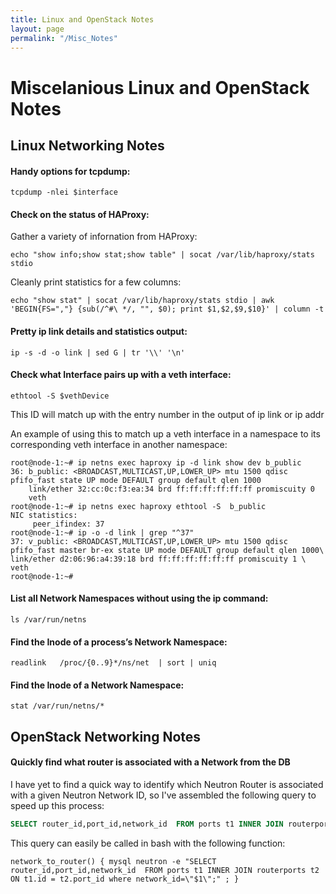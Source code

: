 ```yaml
---
title: Linux and OpenStack Notes
layout: page
permalink: "/Misc_Notes"
---
```


# Miscelanious Linux and OpenStack Notes

## Linux Networking Notes

#### Handy options for tcpdump:

```shell
tcpdump -nlei $interface
```

#### Check on the status of HAProxy:

Gather a variety of infornation from HAProxy:

```shell
echo "show info;show stat;show table" | socat /var/lib/haproxy/stats stdio
```

Cleanly print statistics for a few columns:

```shell
echo "show stat" | socat /var/lib/haproxy/stats stdio | awk 'BEGIN{FS=","} {sub(/^#\ */, "", $0); print $1,$2,$9,$10}' | column -t
```

#### Pretty ip link details and statistics output:

```shell
ip -s -d -o link | sed G | tr '\\' '\n'
```

#### Check what Interface pairs up with a veth interface:

```shell
ethtool -S $vethDevice
```
This ID will match up with the entry number in the output of ip link or ip addr

An example of using this to match up a veth interface in a namespace to its corresponding veth interface in another namespace:

```shell
root@node-1:~# ip netns exec haproxy ip -d link show dev b_public
36: b_public: <BROADCAST,MULTICAST,UP,LOWER_UP> mtu 1500 qdisc pfifo_fast state UP mode DEFAULT group default qlen 1000
    link/ether 32:cc:0c:f3:ea:34 brd ff:ff:ff:ff:ff:ff promiscuity 0
    veth
root@node-1:~# ip netns exec haproxy ethtool -S  b_public
NIC statistics:
     peer_ifindex: 37
root@node-1:~# ip -o -d link | grep "^37"
37: v_public: <BROADCAST,MULTICAST,UP,LOWER_UP> mtu 1500 qdisc pfifo_fast master br-ex state UP mode DEFAULT group default qlen 1000\    link/ether d2:06:96:a4:39:18 brd ff:ff:ff:ff:ff:ff promiscuity 1 \    veth
root@node-1:~#
```

#### List all Network Namespaces without using the ip command:

```shell
ls /var/run/netns
```

#### Find the Inode of a process’s Network Namespace:

```shell
readlink   /proc/{0..9}*/ns/net  | sort | uniq
```

#### Find the Inode of a Network Namespace:

```shell
stat /var/run/netns/*
```

## OpenStack Networking Notes

#### Quickly find what router is associated with a Network from the DB

I have yet to find a quick way to identify which Neutron Router is associated with a given Neutron Network ID, so I've assembled the following query to speed up this process:

```SQL
SELECT router_id,port_id,network_id  FROM ports t1 INNER JOIN routerports t2 ON t1.id = t2.port_id where network_id="NETWORK_UUID";
```

This query can easily be called in bash with the following function:

```shell
network_to_router() { mysql neutron -e "SELECT router_id,port_id,network_id  FROM ports t1 INNER JOIN routerports t2 ON t1.id = t2.port_id where network_id=\"$1\";" ; }
```
